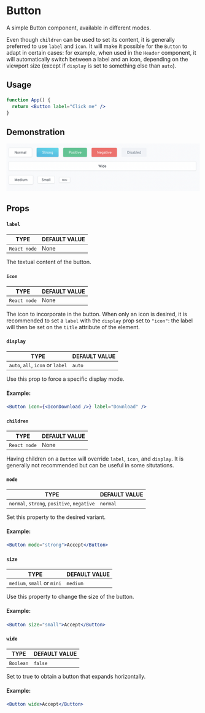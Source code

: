 # Button

A simple Button component, available in different modes.

Even though `children` can be used to set its content, it is generally preferred to use `label` and `icon`. It will make it possible for the `Button` to adapt in certain cases: for example, when used in the `Header` component, it will automatically switch between a label and an icon, depending on the viewport size (except if `display` is set to something else than `auto`).

## Usage <a href="#usage" id="usage"></a>

```jsx
function App() {
  return <Button label="Click me" />
}
```

## Demonstration

![](<../../../../.gitbook/assets/Schermata 2022-06-25 alle 22.13.30.png>)

## Props <a href="#props" id="props"></a>

#### `label` <a href="#label" id="label"></a>

| TYPE         | DEFAULT VALUE |
| ------------ | ------------- |
| `React node` | None          |

The textual content of the button.

#### `icon` <a href="#icon" id="icon"></a>

| TYPE         | DEFAULT VALUE |
| ------------ | ------------- |
| `React node` | None          |

The icon to incorporate in the button. When only an icon is desired, it is recommended to set a `label` with the `display` prop set to `"icon"`: the label will then be set on the `title` attribute of the element.

#### `display` <a href="#display" id="display"></a>

| TYPE                             | DEFAULT VALUE |
| -------------------------------- | ------------- |
| `auto`, `all`, `icon` or `label` | `auto`        |

Use this prop to force a specific display mode.

#### **Example:**

```jsx
<Button icon={<IconDownload />} label="Download" />
```

#### `children` <a href="#children" id="children"></a>

| TYPE         | DEFAULT VALUE |
| ------------ | ------------- |
| `React node` | None          |

Having children on a `Button` will override `label`, `icon`, and `display`. It is generally not recommended but can be useful in some situtations.

#### `mode` <a href="#mode" id="mode"></a>

| TYPE                                       | DEFAULT VALUE |
| ------------------------------------------ | ------------- |
| `normal`, `strong`, `positive`, `negative` | `normal`      |

Set this property to the desired variant.

#### **Example:**

```jsx
<Button mode="strong">Accept</Button>
```

#### `size` <a href="#size" id="size"></a>

| TYPE                        | DEFAULT VALUE |
| --------------------------- | ------------- |
| `medium`, `small` or `mini` | `medium`      |

Use this property to change the size of the button.

#### **Example:**

```jsx
<Button size="small">Accept</Button>
```

#### `wide` <a href="#wide" id="wide"></a>

| TYPE      | DEFAULT VALUE |
| --------- | ------------- |
| `Boolean` | `false`       |

Set to true to obtain a button that expands horizontally.

#### **Example:**

```jsx
<Button wide>Accept</Button>
```
